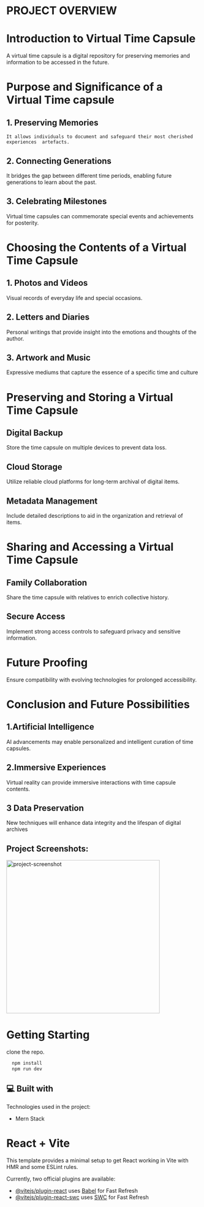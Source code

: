 # PROJECT OVERVIEW

# Introduction to Virtual Time Capsule

A virtual time capsule is a digital repository for preserving memories and 
information to be accessed in the future.

# Purpose and Significance of a Virtual Time capsule

## 1. Preserving Memories
    It allows individuals to document and safeguard their most cherished experiences  artefacts.

## 2. Connecting Generations
   It bridges the gap between different time periods, enabling future generations to learn about 
    the past.

## 3. Celebrating Milestones
  
  Virtual time capsules can commemorate special events and achievements for posterity.

#  Choosing the Contents of a Virtual Time Capsule

## 1. Photos and Videos
Visual records of everyday life and 
special occasions.
 ## 2. Letters and Diaries
Personal writings that provide insight 
into the emotions and thoughts of the 
author.
## 3. Artwork and Music
Expressive mediums that capture the essence of a specific time and culture

 # Preserving and Storing a Virtual Time Capsule

 ## Digital Backup
Store the time capsule on 
multiple devices to prevent 
data loss.

## Cloud Storage
Utilize reliable cloud 
platforms for long-term 
archival of digital items.

## Metadata Management
Include detailed descriptions 
to aid in the organization and 
retrieval of items.


# Sharing and Accessing a Virtual Time Capsule

## Family Collaboration
Share the time capsule with 
relatives to enrich collective 
history.

## Secure Access
Implement strong access 
controls to safeguard privacy and 
sensitive information.

# Future Proofing
Ensure compatibility with 
evolving technologies for 
prolonged accessibility.


# Conclusion and Future Possibilities
 ## 1.Artificial Intelligence
AI advancements may enable personalized and intelligent curation of time 
capsules.
## 2.Immersive Experiences
Virtual reality can provide immersive interactions with time capsule contents.
## 3 Data Preservation
New techniques will enhance data integrity and the lifespan of digital archives


<h2>Project Screenshots:</h2>

<img src="/" alt="project-screenshot" width="400" height="400/">




# Getting Starting
clone the repo.

```bash
  npm install 
  npm run dev
```

<h2>💻 Built with</h2>

Technologies used in the project:

*   Mern Stack


# React + Vite

This template provides a minimal setup to get React working in Vite with HMR and some ESLint rules.

Currently, two official plugins are available:

- [@vitejs/plugin-react](https://github.com/vitejs/vite-plugin-react/blob/main/packages/plugin-react/README.md) uses [Babel](https://babeljs.io/) for Fast Refresh
- [@vitejs/plugin-react-swc](https://github.com/vitejs/vite-plugin-react-swc) uses [SWC](https://swc.rs/) for Fast Refresh
